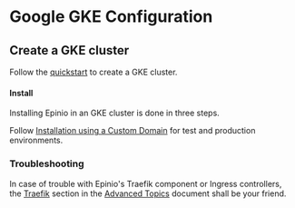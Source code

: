# Google GKE Configuration

## Create a GKE cluster

Follow the [quickstart](https://cloud.google.com/kubernetes-engine/docs/quickstart) to create a GKE cluster.

#### Install

Installing Epinio in an GKE cluster is done in three steps.

Follow [Installation using a Custom Domain](./install_epinio_customDNS.md) for test and production environments.

### Troubleshooting

In case of trouble with Epinio's Traefik component or Ingress controllers, the [Traefik](../explanations/advanced.md#traefik) section in the [Advanced Topics](../explanations/advanced.md) document shall be your friend.
